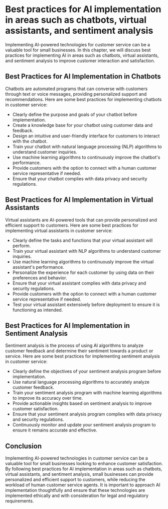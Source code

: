 Best practices for AI implementation in areas such as chatbots, virtual assistants, and sentiment analysis
==============================================================================================================================================================================

Implementing AI-powered technologies for customer service can be a valuable tool for small businesses. In this chapter, we will discuss best practices for implementing AI in areas such as chatbots, virtual assistants, and sentiment analysis to improve customer interaction and satisfaction.

Best Practices for AI Implementation in Chatbots
------------------------------------------------

Chatbots are automated programs that can converse with customers through text or voice messages, providing personalized support and recommendations. Here are some best practices for implementing chatbots in customer service:

* Clearly define the purpose and goals of your chatbot before implementation.
* Create a knowledge base for your chatbot using customer data and feedback.
* Design an intuitive and user-friendly interface for customers to interact with the chatbot.
* Train your chatbot with natural language processing (NLP) algorithms to understand customer inquiries.
* Use machine learning algorithms to continuously improve the chatbot's performance.
* Provide customers with the option to connect with a human customer service representative if needed.
* Ensure that your chatbot complies with data privacy and security regulations.

Best Practices for AI Implementation in Virtual Assistants
----------------------------------------------------------

Virtual assistants are AI-powered tools that can provide personalized and efficient support to customers. Here are some best practices for implementing virtual assistants in customer service:

* Clearly define the tasks and functions that your virtual assistant will perform.
* Train your virtual assistant with NLP algorithms to understand customer inquiries.
* Use machine learning algorithms to continuously improve the virtual assistant's performance.
* Personalize the experience for each customer by using data on their preferences and behavior.
* Ensure that your virtual assistant complies with data privacy and security regulations.
* Provide customers with the option to connect with a human customer service representative if needed.
* Test your virtual assistant extensively before deployment to ensure it is functioning as intended.

Best Practices for AI Implementation in Sentiment Analysis
----------------------------------------------------------

Sentiment analysis is the process of using AI algorithms to analyze customer feedback and determine their sentiment towards a product or service. Here are some best practices for implementing sentiment analysis in customer service:

* Clearly define the objectives of your sentiment analysis program before implementation.
* Use natural language processing algorithms to accurately analyze customer feedback.
* Train your sentiment analysis program with machine learning algorithms to improve its accuracy over time.
* Provide actionable insights based on sentiment analysis to improve customer satisfaction.
* Ensure that your sentiment analysis program complies with data privacy and security regulations.
* Continuously monitor and update your sentiment analysis program to ensure it remains accurate and effective.

Conclusion
----------

Implementing AI-powered technologies in customer service can be a valuable tool for small businesses looking to enhance customer satisfaction. By following best practices for AI implementation in areas such as chatbots, virtual assistants, and sentiment analysis, small businesses can provide personalized and efficient support to customers, while reducing the workload of human customer service agents. It is important to approach AI implementation thoughtfully and ensure that these technologies are implemented ethically and with consideration for legal and regulatory requirements.
